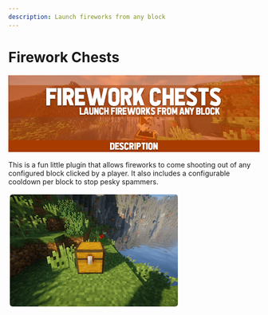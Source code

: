 ```yaml
---
description: Launch fireworks from any block
---
```


# Firework Chests

![](<../../.gitbook/assets/title (1).png>)

This is a fun little plugin that allows fireworks to come shooting out of any configured block clicked by a player. It also includes a configurable cooldown per block to stop pesky spammers.

![](../../.gitbook/assets/6b0933ad0aee030f9fd375f78fa9530c6ddbaf9f.gif)
